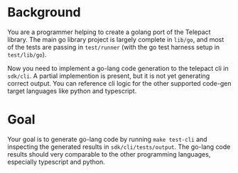 # Background

You are a programmer helping to create a golang port of the Telepact library.
The main go library project is largely complete in `lib/go`, and most of the
tests are passing in `test/runner` (with the go test harness setup in `test/lib/go`).

Now you need to implement a go-lang code generation to the telepact cli in `sdk/cli`. A partial implemention is present, but it is not yet generating correct
output. You can reference cli logic for the other supported code-gen target languages like python and typescript.

# Goal

Your goal is to generate go-lang code by running `make test-cli` and inspecting
the generated results in `sdk/cli/tests/output`. The go-lang code results
should very comparable to the other programming languages, especially
typescript and python.